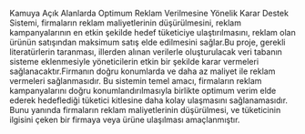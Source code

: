 Kamuya Açık Alanlarda Optimum Reklam Verilmesine Yönelik Karar Destek Sistemi, firmaların reklam maliyetlerinin düşürülmesini, reklam kampanyalarının en etkin şekilde hedef tüketiciye ulaştırılmasını, reklam olan ürünün satışından maksimum satış elde edilmesini sağlar.Bu proje, gerekli literatürlerin taranması, illerden alınan verilerle oluşturulacak veri tabanın sisteme eklenmesiyle yöneticilerin etkin bir şekilde karar vermeleri sağlanacaktır.Firmanın doğru konumlarda ve daha az maliyet ile  reklam vermeleri sağlanmasıdır. Bu sistemin temel  amacı, firmaların reklam kampanyalarını  doğru konumlandırılmasıyla birlikte optimum verim elde ederek hedeflediği tüketici kitlesine daha kolay ulaşmasını sağlanamasıdır. Bunu yanında firmaların reklam maliyetlerinin düşürülmesi, ve tüketicinin ilgisini çeken bir firmaya veya ürüne ulaşılması amaçlanmıştır.
